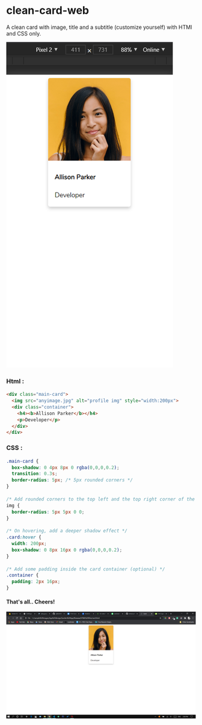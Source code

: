 # clean-card-web
A clean card with image, title and a subtitle (customize yourself) with HTMl and CSS only.

![alt](https://github.com/jaikeerthick/clean-card-web/blob/main/Screenshot%20(124).png)
### Html :

```html
<div class="main-card">
  <img src="anyimage.jpg" alt="profile img" style="width:200px">
  <div class="container">
    <h4><b>Allison Parker</b></h4>
    <p>Developer</p>
  </div>
</div>
```
### CSS :

```CSS
.main-card {
  box-shadow: 0 4px 8px 0 rgba(0,0,0,0.2);
  transition: 0.3s;
  border-radius: 5px; /* 5px rounded corners */
}

/* Add rounded corners to the top left and the top right corner of the image */
img {
  border-radius: 5px 5px 0 0;
}

/* On hovering, add a deeper shadow effect */
.card:hover {
  width: 200px;
  box-shadow: 0 8px 16px 0 rgba(0,0,0,0.2);
}

/* Add some padding inside the card container (optional) */
.container {
  padding: 2px 16px;
}
```

#### That's all.. Cheers! 

![alt](https://github.com/jaikeerthick/clean-card-web/blob/main/Screenshot%20(123).png)
